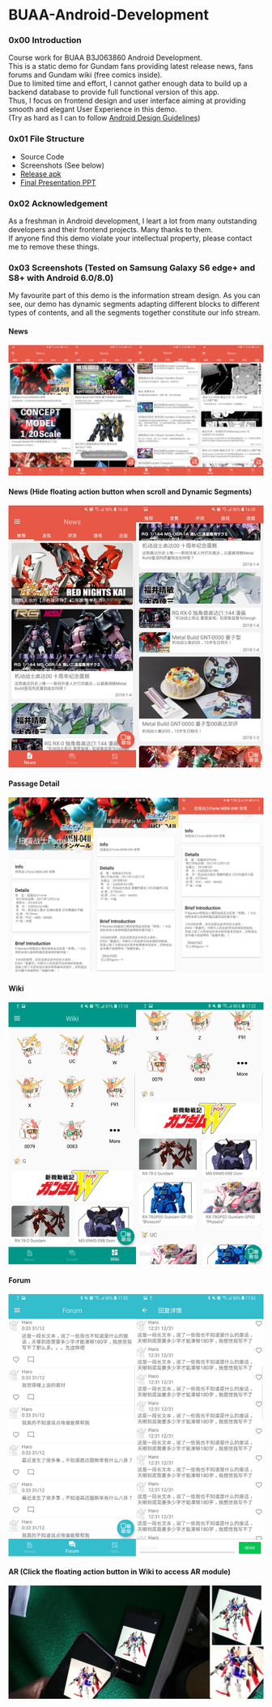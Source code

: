 # BUAA-Android-Development
### 0x00 Introduction
Course work for BUAA B3J063860 Android Development.  
This is a static demo for Gundam fans providing latest release news, fans forums and Gundam wiki (free comics inside).  
Due to limited time and effort, I cannot gather enough data to build up a backend database to provide full functional version of this app.  
Thus, I focus on frontend design and user interface aiming at providing smooth and elegant User Experience in this demo.  
(Try as hard as I can to follow [Android Design Guidelines](https://developer.android.com/design/))
### 0x01 File Structure
- Source Code
- Screenshots (See below)
- [Release apk](https://github.com/drmeerkat/BUAA-Android-Development/releases/download/v1.0/Haro.apk)
- [Final Presentation PPT](https://github.com/drmeerkat/BUAA-Android-Development/releases/download/v1.0/Final.Presentation.pptx)  
### 0x02 Acknowledgement
As a freshman in Android development, I leart a lot from many outstanding developers and their frontend projects. Many thanks to them.  
If anyone find this demo violate your intellectual property, please contact me to remove these things. 
### 0x03 Screenshots (Tested on Samsung Galaxy S6 edge+ and S8+ with Android 6.0/8.0)
My favourite part of this demo is the information stream design. As you can see, our demo has dynamic segments adapting different blocks to different types of contents, and all the segments together constitute our info stream.
#### News 
![sc1](https://github.com/drmeerkat/BUAA-Android-Development/blob/master/Screenshots/sc1.png)
#### News (Hide floating action button when scroll and Dynamic Segments)
![sc2](https://github.com/drmeerkat/BUAA-Android-Development/blob/master/Screenshots/sc2.png)
#### Passage Detail
![sc3](https://github.com/drmeerkat/BUAA-Android-Development/blob/master/Screenshots/sc3.png)
#### Wiki
![sc4](https://github.com/drmeerkat/BUAA-Android-Development/blob/master/Screenshots/sc4.png) 
#### Forum
![sc5](https://github.com/drmeerkat/BUAA-Android-Development/blob/master/Screenshots/sc6.png)
#### AR (Click the floating action button in Wiki to access AR module)
![sc6](https://github.com/drmeerkat/BUAA-Android-Development/blob/master/Screenshots/sc5.png)
 
